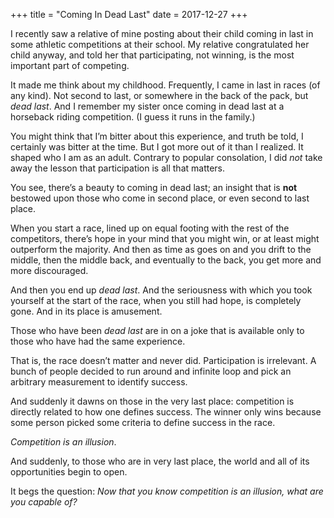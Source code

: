 +++
title = "Coming In Dead Last"
date = 2017-12-27
+++

I recently saw a relative of mine posting about their child coming in last in some athletic competitions at their school. My relative congratulated her child anyway, and told her that participating, not winning, is the most important part of competing.

It made me think about my childhood. Frequently, I came in last in races (of any kind). Not second to last, or somewhere in the back of the pack, but _dead last_. And I remember my sister once coming in dead last at a horseback riding competition. (I guess it runs in the family.)

You might think that I’m bitter about this experience, and truth be told, I certainly was bitter at the time. But I got more out of it than I realized. It shaped who I am as an adult. Contrary to popular consolation, I did _not_ take away the lesson that participation is all that matters.

You see, there’s a beauty to coming in dead last; an insight that is **not** bestowed upon those who come in second place, or even second to last place. 

When you start a race, lined up on equal footing with the rest of the competitors, there’s hope in your mind that you might win, or at least might outperform the majority. And then as time as goes on and you drift to the middle, then the middle back, and eventually to the back, you get more and more discouraged.

And then you end up _dead last_. And the seriousness with which you took yourself at the start of the race, when you still had hope, is completely gone. And in its place is amusement.

Those who have been _dead last_ are in on a joke that is available only to those who have had the same experience. 

That is, the race doesn’t matter and never did. Participation is irrelevant. A bunch of people decided to run around and infinite loop and pick an arbitrary measurement to identify success. 

And suddenly it dawns on those in the very last place: competition is directly related to how one defines success. The winner only wins because some person picked some criteria to define success in the race. 

_Competition is an illusion_.

And suddenly, to those who are in very last place, the world and all of its opportunities begin to open.

It begs the question: _Now that you know competition is an illusion, what are you capable of?_